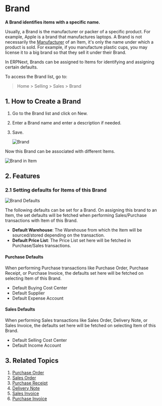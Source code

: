 <!-- add-breadcrumbs -->
# Brand

**A Brand identifies items with a specific name.**

Usually, a Brand is the manufacturer or packer of a specific product. For example, Apple is a brand that manufactures laptops. A Brand is not necessarily the [Manufacturer](/docs/v12/user/manual/en/stock/manufacturer) of an Item, it's only the name under which a product is sold. For example, if you manufacture plastic cups, you may license it to a big brand so that they sell it under their Brand.

In ERPNext, Brands can be assigned to Items for identifying and assigning certain defaults.

To access the Brand list, go to:

> Home > Selling > Sales > Brand

## 1. How to Create a Brand
1. Go to the Brand list and click on New.
1. Enter a Brand name and enter a description if needed.
1. Save.

    ![Brand](/docs/v12/assets/img/selling/brand.png)

Now this Brand can be associated with different Items.

![Brand in Item](/docs/v12/assets/img/selling/brand-in-item.png)

## 2. Features
### 2.1 Setting defaults for Items of this Brand

![Brand Defaults](/docs/v12/assets/img/selling/brand-defaults.png)

The following defaults can be set for a Brand. On assigning this brand to an Item, the set defaults will be fetched when performing Sales/Purchase transactions with Item of this Brand.

* **Default Warehouse**: The Warehouse from which the Item will be sourced/stored depending on the transaction.
* **Default Price List**: The Price List set here will be fetched in Purchase/Sales transactions.

#### Purchase Defaults
When performing Purchase transactions like Purchase Order, Purchase Receipt, or Purchase Invoice, the defaults set here will be fetched on selecting Item of this Brand.

* Default Buying Cost Center
* Default Supplier
* Default Expense Account

#### Sales Defaults
When performing Sales transactions like Sales Order, Delivery Note, or Sales Invoice, the defaults set here will be fetched on selecting Item of this Brand.

* Default Selling Cost Center
* Default Income Account

## 3. Related Topics
1. [Purchase Order](/docs/v12/user/manual/en/buying/purchase-order)
1. [Sales Order](/docs/v12/user/manual/en/selling/sales-order)
1. [Purchase Receipt](/docs/v12/user/manual/en/stock/purchase-receipt)
1. [Delivery Note](/docs/v12/user/manual/en/stock/delivery-note)
1. [Sales Invoice](/docs/v12/user/manual/en/accounts/sales-invoice)
1. [Purchase Invoice](/docs/v12/user/manual/en/accounts/purchase-invoice)
